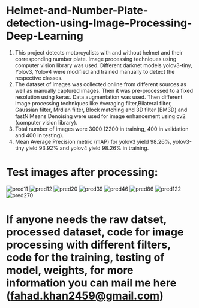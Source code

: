 # Helmet-and-Number-Plate-detection-using-Image-Processing-Deep-Learning
1) This project detects motorcyclists with and without helmet and their corresponding number plate. Image processing techniques using computer vision library was used. Different darknet models yolov3-tiny, Yolov3, Yolov4 were modified and trained manually to detect the respective classes.
2) The dataset of images was collected online from different sources as well as manually captured images. Then it was pre-processed to a fixed resolution using keras. Data augmentation was used. Then different image processing techniques like Averaging filter,Bilateral filter, Gaussian filter, Mrdian filter, Block matching and 3D filter (BM3D) and fastNlMeans Denoising were used for image enhancement using cv2 (computer vision library).
3) Total number of images were 3000 (2200 in training, 400 in validation and 400 in testing).
4) Mean Average Precision metric (mAP) for yolov3 yield 98.26%, yolov3-tiny yield 93.92% and yolov4 yield 98.26% in training.

# Test images after processing:

![pred11](https://user-images.githubusercontent.com/85169246/123384700-5876ae80-d5b2-11eb-9445-9d50c4b716e9.jpg)
![pred12](https://user-images.githubusercontent.com/85169246/123384928-9d024a00-d5b2-11eb-8ed6-bc103ea4bbf5.jpg)
![pred20](https://user-images.githubusercontent.com/85169246/123384938-a25f9480-d5b2-11eb-89f4-8b24aeac4dd6.jpg)
![pred39](https://user-images.githubusercontent.com/85169246/123384950-a68bb200-d5b2-11eb-8c6b-9a0bb9bcf146.jpg)
![pred46](https://user-images.githubusercontent.com/85169246/123384961-aa1f3900-d5b2-11eb-9e81-2c51be9abc12.jpg)
![pred86](https://user-images.githubusercontent.com/85169246/123384993-b1dedd80-d5b2-11eb-973f-1bbc6b85f7a4.jpg)
![pred122](https://user-images.githubusercontent.com/85169246/123385003-b4413780-d5b2-11eb-8fff-578782d7f17d.jpg)
![pred270](https://user-images.githubusercontent.com/85169246/123385242-f66a7900-d5b2-11eb-85cb-eae390c73dbf.jpg)
# If anyone needs the raw datset, processed dataset, code for image processing with different filters, code for the training, testing of model, weights, for more information you can mail me here (fahad.khan2459@gmail.com)
